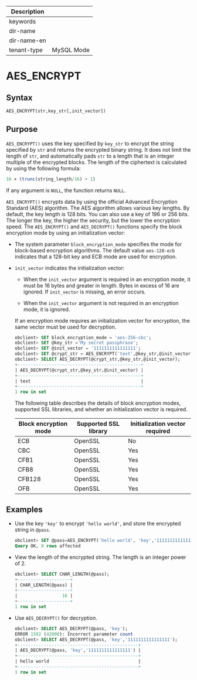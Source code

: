 | Description   |                 |
|---------------|-----------------|
| keywords      |                 |
| dir-name      |                 |
| dir-name-en   |                 |
| tenant-type   | MySQL Mode      |

# AES_ENCRYPT

## Syntax

```sql
AES_ENCRYPT(str,key_str[,init_vector])
```

## Purpose

`AES_ENCRYPT()` uses the key specified by `key_str` to encrypt the string specified by `str` and returns the encrypted binary string. It does not limit the length of `str`, and automatically pads `str` to a length that is an integer multiple of the encrypted blocks. The length of the ciphertext is calculated by using the following formula:

```sql
16 × (trunc(string_length/16) + 1)
```

If any argument is `NULL`, the function returns `NULL`.

`AES_ENCRYPT()` encrypts data by using the official Advanced Encryption Standard (AES) algorithm. The AES algorithm allows various key lengths. By default, the key length is 128 bits. You can also use a key of 196 or 256 bits. The longer the key, the higher the security, but the lower the encryption speed.
The `AES_ENCRYPT()` and `AES_DECRYPT()` functions specify the block encryption mode by using an initialization vector:

* The system parameter `block_encryption_mode` specifies the mode for block-based encryption algorithms. The default value `aes-128-ecb` indicates that a 128-bit key and ECB mode are used for encryption.

* `init_vector` indicates the initialization vector:

   * When the `init_vector` argument is required in an encryption mode, it must be 16 bytes and greater in length. Bytes in excess of 16 are ignored. If `init_vector` is missing, an error occurs.

   * When the `init_vector` argument is not required in an encryption mode, it is ignored.

   If an encryption mode requires an initialization vector for encryption, the same vector must be used for decryption.

   ```sql
   obclient> SET block_encryption_mode = 'aes-256-cbc';
   obclient> SET @key_str ='My secret passphrase';
   obclient> SET @init_vector = '1111111111111111';
   obclient> SET @crypt_str = AES_ENCRYPT('text',@key_str,@init_vector);
   obclient> SELECT AES_DECRYPT(@crypt_str,@key_str,@init_vector);
   +-----------------------------------------------+
   | AES_DECRYPT(@crypt_str,@key_str,@init_vector) |
   +-----------------------------------------------+
   | text                                          |
   +-----------------------------------------------+
   1 row in set
   ```

   The following table describes the details of block encryption modes, supported SSL libraries, and whether an initialization vector is required.

   | Block encryption mode | Supported SSL library | Initialization vector required |
   |--------|-----------|-----------|
   | ECB | OpenSSL | No |
   | CBC | OpenSSL | Yes |
   | CFB1 | OpenSSL | Yes |
   | CFB8 | OpenSSL | Yes |
   | CFB128 | OpenSSL | Yes |
   | OFB | OpenSSL | Yes |

## Examples

* Use the key `'key'` to encrypt `'hello world'`, and store the encrypted string in `@pass`.

   ```sql
   obclient> SET @pass=AES_ENCRYPT('hello world', 'key','1111111111111111');
   Query OK, 0 rows affected
   ```

* View the length of the encrypted string. The length is an integer power of 2.

   ```sql
   obclient> SELECT CHAR_LENGTH(@pass);
   +--------------------+
   | CHAR_LENGTH(@pass) |
   +--------------------+
   |                 16 |
   +--------------------+
   1 row in set
   ```

* Use `AES_DECRYPT()` for decryption.

   ```sql
   obclient> SELECT AES_DECRYPT(@pass, 'key');
   ERROR 1582 (42000): Incorrect parameter count
   obclient> SELECT AES_DECRYPT(@pass, 'key','1111111111111111');
   +----------------------------------------------+
   | AES_DECRYPT(@pass, 'key','1111111111111111') |
   +----------------------------------------------+
   | hello world                                  |
   +----------------------------------------------+
   1 row in set
   ```
